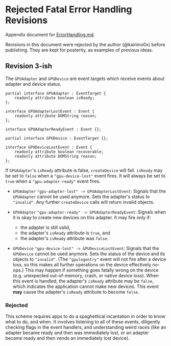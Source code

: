 # Rejected Fatal Error Handling Revisions

Appendix document for [ErrorHandling.md](ErrorHandling.md).

Revisions in this document were rejected by the author (@kainino0x) before publishing.
They are kept for posterity, as examples of previous ideas.

## Revision 3-ish

The `GPUAdapter` and `GPUDevice` are event targets which receive events about adapter and device status.

```webidl
partial interface GPUAdapter : EventTarget {
    readonly attribute boolean isReady;
};

interface GPUAdapterLostEvent : Event {
    readonly attribute DOMString reason;
};

interface GPUAdapterReadyEvent : Event {};
```

```webidl
partial interface GPUDevice : EventTarget {};

interface GPUDeviceLostEvent : Event {
    readonly attribute boolean recoverable;
    readonly attribute DOMString reason;
};
```

If `GPUAdapter`'s `isReady` attribute is false, `createDevice` will fail. 
`isReady` may be set to `false` when a `"gpu-device-lost"` event fires.
It will always be set to `true` when a `"gpu-adapter-ready"` event fires.

 - `GPUAdapter` `"gpu-adapter-lost" -> GPUAdapterLostEvent`:
   Signals that the `GPUAdapter` cannot be used anymore.
   Sets the adapter's status to `"invalid"`.
   Any further `createDevice` calls will return invalid objects.

 - `GPUAdapter` `"gpu-adapter-ready" -> GPUAdapterReadyEvent`:
   Signals when it is okay to create new devices on this adapter.
   It may fire only if:
    - the adapter is still valid,
    - the adapter's `isReady` attribute is `true`, and
    - the adapter's `isReady` attribute was `false`.

 - `GPUDevice` `"gpu-device-lost" -> GPUDeviceLostEvent`:
   Signals that the `GPUDevice` cannot be used anymore.
   Sets the status of the device and its objects to `"invalid"`.
   (The `"gpulogentry"` event will not fire after a device loss, so this makes all further operations on the device effectively no-ops.)
   This may happen if something goes fatally wrong on the device (e.g. unexpected out-of-memory, crash, or native device loss).
   When this event is handled, the adapter's `isReady` attribute may be `false`, which indicates the application cannot make new devices.
   This event **may** cause the adapter's `isReady` attribute to become `false`.


### Rejected

This scheme requires apps to do a spaghettical incantation in order to know what to do, and when.
It involves listening to all of these events, diligently checking flags in the event handlers, and understanding weird races (like an adapter became ready and then was immediately lost, or an adapter became ready and then vends an immediately lost device).
